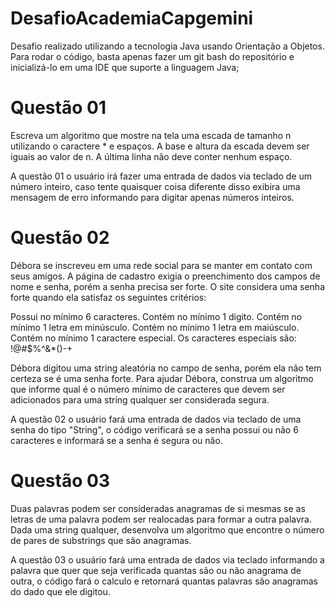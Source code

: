 # DesafioAcademiaCapgemini

Desafio realizado utilizando a tecnologia Java usando Orientação a Objetos.
Para rodar o código, basta apenas fazer um git bash do repositório e inicializá-lo em uma IDE que suporte a linguagem Java; 


# Questão 01

Escreva um algoritmo que mostre na tela uma escada de tamanho n utilizando o caractere * e espaços. A base e altura da escada devem ser iguais ao valor de n.
A última linha não deve conter nenhum espaço.

A questão 01 o usuário irá fazer uma entrada de dados via teclado de um número inteiro, caso tente quaisquer coisa diferente disso exibira uma mensagem de erro informando
para digitar apenas números inteiros.

# Questão 02

Débora se inscreveu em uma rede social para se manter em contato com seus amigos. A página de cadastro exigia o preenchimento dos campos de nome e senha,
porém a senha precisa ser forte. O site considera uma senha forte quando ela satisfaz os seguintes critérios:

Possui no mínimo 6 caracteres.
Contém no mínimo 1 digito.
Contém no mínimo 1 letra em minúsculo.
Contém no mínimo 1 letra em maiúsculo.
Contém no mínimo 1 caractere especial. Os caracteres especiais são: !@#$%^&*()-+


Débora digitou uma string aleatória no campo de senha, porém ela não tem certeza se é uma senha forte.
Para ajudar Débora, construa um algoritmo que informe qual é o número mínimo de caracteres que devem ser adicionados para uma string qualquer ser considerada segura.

A questão 02 o usuário fará uma entrada de dados via teclado de uma senha do tipo "String", o código verificará se a senha possui ou não 6 caracteres e informará se a senha
é segura ou não.

# Questão 03
Duas palavras podem ser consideradas anagramas de si mesmas se as letras de uma palavra podem ser realocadas para formar a outra palavra.
Dada uma string qualquer, desenvolva um algoritmo que encontre o número de pares de substrings que são anagramas.

A questão 03 o usuário fará uma entrada de dados via teclado informando a palavra que quer que seja verificada quantas são ou não anagrama de outra, o código fará
o calculo e retornará quantas palavras são anagramas do dado que ele digitou.


